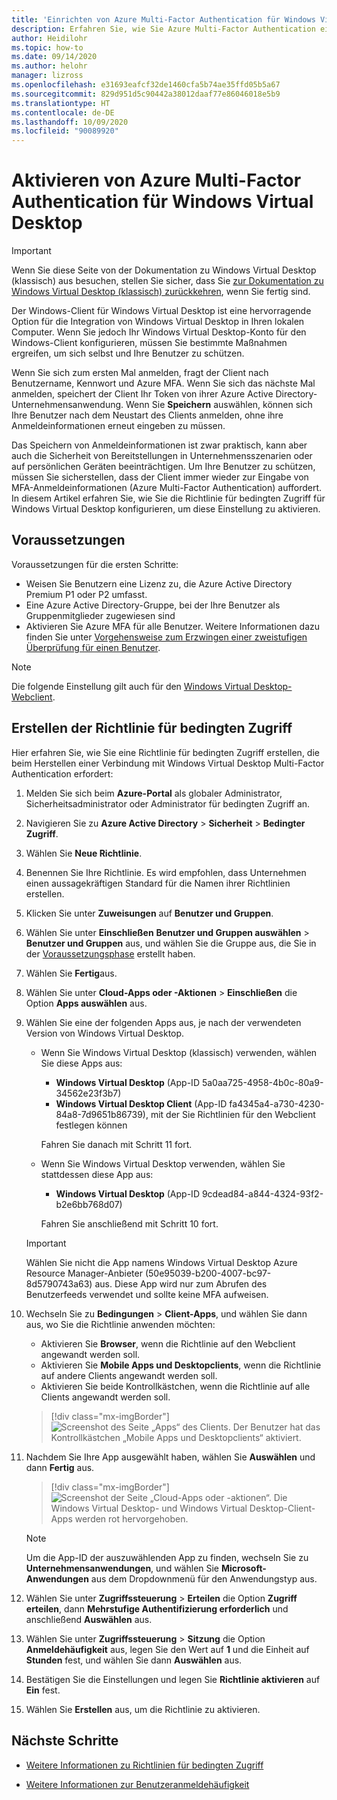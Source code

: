 ```yaml
---
title: 'Einrichten von Azure Multi-Factor Authentication für Windows Virtual Desktop: Azure'
description: Erfahren Sie, wie Sie Azure Multi-Factor Authentication einrichten, um die Sicherheit in Windows Virtual Desktop zu erhöhen.
author: Heidilohr
ms.topic: how-to
ms.date: 09/14/2020
ms.author: helohr
manager: lizross
ms.openlocfilehash: e31693eafcf32de1460cfa5b74ae35ffd05b5a67
ms.sourcegitcommit: 829d951d5c90442a38012daaf77e86046018e5b9
ms.translationtype: HT
ms.contentlocale: de-DE
ms.lasthandoff: 10/09/2020
ms.locfileid: "90089920"
---
```

# <a name="enable-azure-multi-factor-authentication-for-windows-virtual-desktop"></a>Aktivieren von Azure Multi-Factor Authentication für Windows Virtual Desktop

>[!IMPORTANT]
> Wenn Sie diese Seite von der Dokumentation zu Windows Virtual Desktop (klassisch) aus besuchen, stellen Sie sicher, dass Sie [zur Dokumentation zu Windows Virtual Desktop (klassisch) zurückkehren](./virtual-desktop-fall-2019/tenant-setup-azure-active-directory.md), wenn Sie fertig sind.

Der Windows-Client für Windows Virtual Desktop ist eine hervorragende Option für die Integration von Windows Virtual Desktop in Ihren lokalen Computer. Wenn Sie jedoch Ihr Windows Virtual Desktop-Konto für den Windows-Client konfigurieren, müssen Sie bestimmte Maßnahmen ergreifen, um sich selbst und Ihre Benutzer zu schützen.

Wenn Sie sich zum ersten Mal anmelden, fragt der Client nach Benutzername, Kennwort und Azure MFA. Wenn Sie sich das nächste Mal anmelden, speichert der Client Ihr Token von ihrer Azure Active Directory-Unternehmensanwendung. Wenn Sie **Speichern** auswählen, können sich Ihre Benutzer nach dem Neustart des Clients anmelden, ohne ihre Anmeldeinformationen erneut eingeben zu müssen.

Das Speichern von Anmeldeinformationen ist zwar praktisch, kann aber auch die Sicherheit von Bereitstellungen in Unternehmensszenarien oder auf persönlichen Geräten beeinträchtigen. Um Ihre Benutzer zu schützen, müssen Sie sicherstellen, dass der Client immer wieder zur Eingabe von MFA-Anmeldeinformationen (Azure Multi-Factor Authentication) auffordert. In diesem Artikel erfahren Sie, wie Sie die Richtlinie für bedingten Zugriff für Windows Virtual Desktop konfigurieren, um diese Einstellung zu aktivieren.

## <a name="prerequisites"></a>Voraussetzungen

Voraussetzungen für die ersten Schritte:

- Weisen Sie Benutzern eine Lizenz zu, die Azure Active Directory Premium P1 oder P2 umfasst.
- Eine Azure Active Directory-Gruppe, bei der Ihre Benutzer als Gruppenmitglieder zugewiesen sind
- Aktivieren Sie Azure MFA für alle Benutzer. Weitere Informationen dazu finden Sie unter [Vorgehensweise zum Erzwingen einer zweistufigen Überprüfung für einen Benutzer](../active-directory/authentication/howto-mfa-userstates.md#view-the-status-for-a-user).

> [!NOTE]
> Die folgende Einstellung gilt auch für den [Windows Virtual Desktop-Webclient](https://rdweb.wvd.microsoft.com/webclient/index.html).

## <a name="create-a-conditional-access-policy"></a>Erstellen der Richtlinie für bedingten Zugriff

Hier erfahren Sie, wie Sie eine Richtlinie für bedingten Zugriff erstellen, die beim Herstellen einer Verbindung mit Windows Virtual Desktop Multi-Factor Authentication erfordert:

1. Melden Sie sich beim **Azure-Portal** als globaler Administrator, Sicherheitsadministrator oder Administrator für bedingten Zugriff an.
2. Navigieren Sie zu **Azure Active Directory** > **Sicherheit** > **Bedingter Zugriff**.
3. Wählen Sie **Neue Richtlinie**.
4. Benennen Sie Ihre Richtlinie. Es wird empfohlen, dass Unternehmen einen aussagekräftigen Standard für die Namen ihrer Richtlinien erstellen.
5. Klicken Sie unter **Zuweisungen** auf **Benutzer und Gruppen**.
6. Wählen Sie unter **Einschließen** **Benutzer und Gruppen auswählen** > **Benutzer und Gruppen** aus, und wählen Sie die Gruppe aus, die Sie in der [Voraussetzungsphase](#prerequisites) erstellt haben.
7. Wählen Sie **Fertig**aus.
8. Wählen Sie unter **Cloud-Apps oder -Aktionen** > **Einschließen** die Option **Apps auswählen** aus.
9. Wählen Sie eine der folgenden Apps aus, je nach der verwendeten Version von Windows Virtual Desktop.
   
   - Wenn Sie Windows Virtual Desktop (klassisch) verwenden, wählen Sie diese Apps aus:
       
       - **Windows Virtual Desktop** (App-ID 5a0aa725-4958-4b0c-80a9-34562e23f3b7)
       - **Windows Virtual Desktop Client** (App-ID fa4345a4-a730-4230-84a8-7d9651b86739), mit der Sie Richtlinien für den Webclient festlegen können
       
        Fahren Sie danach mit Schritt 11 fort.

   - Wenn Sie Windows Virtual Desktop verwenden, wählen Sie stattdessen diese App aus:
       
       -  **Windows Virtual Desktop** (App-ID 9cdead84-a844-4324-93f2-b2e6bb768d07)
       
        Fahren Sie anschließend mit Schritt 10 fort.

   >[!IMPORTANT]
   > Wählen Sie nicht die App namens Windows Virtual Desktop Azure Resource Manager-Anbieter (50e95039-b200-4007-bc97-8d5790743a63) aus. Diese App wird nur zum Abrufen des Benutzerfeeds verwendet und sollte keine MFA aufweisen.

10. Wechseln Sie zu **Bedingungen** > **Client-Apps**, und wählen Sie dann aus, wo Sie die Richtlinie anwenden möchten:
    
    - Aktivieren Sie **Browser**, wenn die Richtlinie auf den Webclient angewandt werden soll.
    - Aktivieren Sie **Mobile Apps und Desktopclients**, wenn die Richtlinie auf andere Clients angewandt werden soll.
    - Aktivieren Sie beide Kontrollkästchen, wenn die Richtlinie auf alle Clients angewandt werden soll.
   
    > [!div class="mx-imgBorder"]
    > ![Screenshot des Seite „Apps“ des Clients. Der Benutzer hat das Kontrollkästchen „Mobile Apps und Desktopclients“ aktiviert.](media/select-apply.png)

11. Nachdem Sie Ihre App ausgewählt haben, wählen Sie **Auswählen** und dann **Fertig** aus.

    > [!div class="mx-imgBorder"]
    > ![Screenshot der Seite „Cloud-Apps oder -aktionen“. Die Windows Virtual Desktop- und Windows Virtual Desktop-Client-Apps werden rot hervorgehoben.](media/cloud-apps-enterprise.png)

    >[!NOTE]
    >Um die App-ID der auszuwählenden App zu finden, wechseln Sie zu **Unternehmensanwendungen**, und wählen Sie **Microsoft-Anwendungen** aus dem Dropdownmenü für den Anwendungstyp aus.

12. Wählen Sie unter **Zugriffssteuerung** > **Erteilen** die Option **Zugriff erteilen**, dann **Mehrstufige Authentifizierung erforderlich** und anschließend **Auswählen** aus.
13. Wählen Sie unter **Zugriffssteuerung** > **Sitzung** die Option **Anmeldehäufigkeit** aus, legen Sie den Wert auf **1** und die Einheit auf **Stunden** fest, und wählen Sie dann **Auswählen** aus.
14. Bestätigen Sie die Einstellungen und legen Sie **Richtlinie aktivieren** auf **Ein** fest.
15. Wählen Sie **Erstellen** aus, um die Richtlinie zu aktivieren.

## <a name="next-steps"></a>Nächste Schritte

- [Weitere Informationen zu Richtlinien für bedingten Zugriff](../active-directory/conditional-access/concept-conditional-access-policies.md)

- [Weitere Informationen zur Benutzeranmeldehäufigkeit](../active-directory/conditional-access/howto-conditional-access-session-lifetime.md#user-sign-in-frequency)
